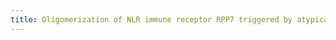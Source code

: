 ```yaml
---
title: Oligomerization of NLR immune receptor RPP7 triggered by atypical resistance protein RPW8/HR as ligand
---
```


## 